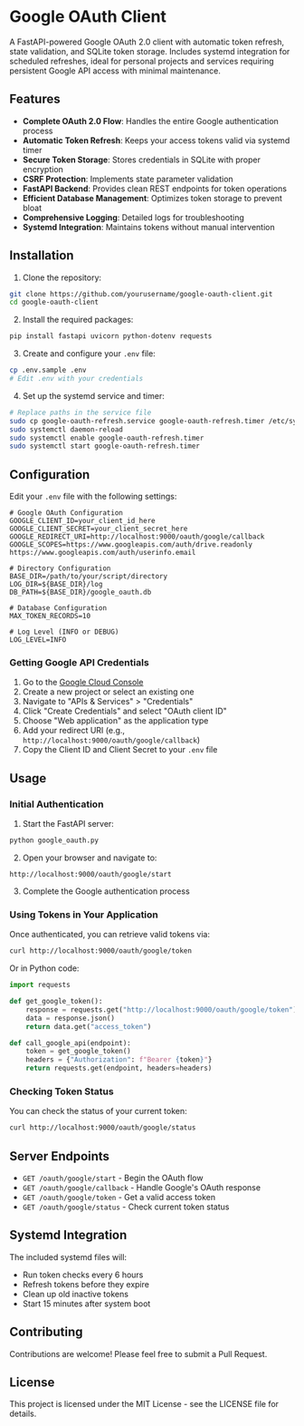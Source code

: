 # Google OAuth Client

A FastAPI-powered Google OAuth 2.0 client with automatic token refresh, state validation, and SQLite token storage. Includes systemd integration for scheduled refreshes, ideal for personal projects and services requiring persistent Google API access with minimal maintenance.

## Features

- **Complete OAuth 2.0 Flow**: Handles the entire Google authentication process
- **Automatic Token Refresh**: Keeps your access tokens valid via systemd timer
- **Secure Token Storage**: Stores credentials in SQLite with proper encryption
- **CSRF Protection**: Implements state parameter validation
- **FastAPI Backend**: Provides clean REST endpoints for token operations
- **Efficient Database Management**: Optimizes token storage to prevent bloat
- **Comprehensive Logging**: Detailed logs for troubleshooting
- **Systemd Integration**: Maintains tokens without manual intervention

## Installation

1. Clone the repository:
```bash
git clone https://github.com/yourusername/google-oauth-client.git
cd google-oauth-client
```

2. Install the required packages:
```bash
pip install fastapi uvicorn python-dotenv requests
```

3. Create and configure your `.env` file:
```bash
cp .env.sample .env
# Edit .env with your credentials
```

4. Set up the systemd service and timer:
```bash
# Replace paths in the service file
sudo cp google-oauth-refresh.service google-oauth-refresh.timer /etc/systemd/system/
sudo systemctl daemon-reload
sudo systemctl enable google-oauth-refresh.timer
sudo systemctl start google-oauth-refresh.timer
```

## Configuration

Edit your `.env` file with the following settings:

```
# Google OAuth Configuration
GOOGLE_CLIENT_ID=your_client_id_here
GOOGLE_CLIENT_SECRET=your_client_secret_here
GOOGLE_REDIRECT_URI=http://localhost:9000/oauth/google/callback
GOOGLE_SCOPES=https://www.googleapis.com/auth/drive.readonly https://www.googleapis.com/auth/userinfo.email

# Directory Configuration
BASE_DIR=/path/to/your/script/directory
LOG_DIR=${BASE_DIR}/log
DB_PATH=${BASE_DIR}/google_oauth.db

# Database Configuration
MAX_TOKEN_RECORDS=10

# Log Level (INFO or DEBUG)
LOG_LEVEL=INFO
```

### Getting Google API Credentials

1. Go to the [Google Cloud Console](https://console.cloud.google.com/)
2. Create a new project or select an existing one
3. Navigate to "APIs & Services" > "Credentials"
4. Click "Create Credentials" and select "OAuth client ID"
5. Choose "Web application" as the application type
6. Add your redirect URI (e.g., `http://localhost:9000/oauth/google/callback`)
7. Copy the Client ID and Client Secret to your `.env` file

## Usage

### Initial Authentication

1. Start the FastAPI server:
```bash
python google_oauth.py
```

2. Open your browser and navigate to:
```
http://localhost:9000/oauth/google/start
```

3. Complete the Google authentication process

### Using Tokens in Your Application

Once authenticated, you can retrieve valid tokens via:

```bash
curl http://localhost:9000/oauth/google/token
```

Or in Python code:

```python
import requests

def get_google_token():
    response = requests.get("http://localhost:9000/oauth/google/token")
    data = response.json()
    return data.get("access_token")

def call_google_api(endpoint):
    token = get_google_token()
    headers = {"Authorization": f"Bearer {token}"}
    return requests.get(endpoint, headers=headers)
```

### Checking Token Status

You can check the status of your current token:

```bash
curl http://localhost:9000/oauth/google/status
```

## Server Endpoints

- `GET /oauth/google/start` - Begin the OAuth flow
- `GET /oauth/google/callback` - Handle Google's OAuth response
- `GET /oauth/google/token` - Get a valid access token
- `GET /oauth/google/status` - Check current token status

## Systemd Integration

The included systemd files will:
- Run token checks every 6 hours
- Refresh tokens before they expire
- Clean up old inactive tokens
- Start 15 minutes after system boot

## Contributing

Contributions are welcome! Please feel free to submit a Pull Request.

## License

This project is licensed under the MIT License - see the LICENSE file for details.

